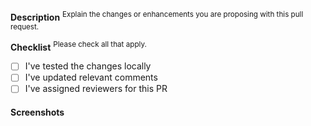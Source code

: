 <!-- trunk-ignore-all(markdownlint/MD033) -->
<!-- trunk-ignore-all(markdownlint/MD041) -->

**Description**
<sup>Explain the changes or enhancements you are proposing with this pull request.</sup>

**Checklist**
<sup>Please check all that apply.</sup>

- [ ] I've tested the changes locally
- [ ] I've updated relevant comments
- [ ] I've assigned reviewers for this PR

#### Screenshots
